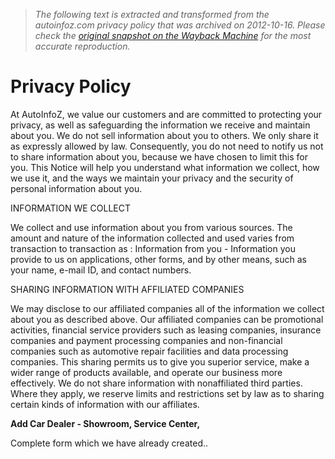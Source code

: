 > *The following text is extracted and transformed from the autoinfoz.com privacy policy that was archived on 2012-10-16. Please check the [original snapshot on the Wayback Machine](https://web.archive.org/web/20121016044957id_/http%3A//www.autoinfoz.com/privacy-policy.html) for the most accurate reproduction.*

# Privacy Policy

At AutoInfoZ, we value our customers and are committed to protecting your privacy, as well as safeguarding the information we receive and maintain about you. We do not sell information about you to others. We only share it as expressly allowed by law. Consequently, you do not need to notify us not to share information about you, because we have chosen to limit this for you. This Notice will help you understand what information we collect, how we use it, and the ways we maintain your privacy and the security of personal information about you.

INFORMATION WE COLLECT

We collect and use information about you from various sources. The amount and nature of the information collected and used varies from transaction to transaction as : Information from you - Information you provide to us on applications, other forms, and by other means, such as your name, e-mail ID, and contact numbers.

SHARING INFORMATION WITH AFFILIATED COMPANIES

We may disclose to our affiliated companies all of the information we collect about you as described above. Our affiliated companies can be promotional activities, financial service providers such as leasing companies, insurance companies and payment processing companies and non-financial companies such as automotive repair facilities and data processing companies. This sharing permits us to give you superior service, make a wider range of products available, and operate our business more effectively. We do not share information with nonaffiliated third parties. Where they apply, we reserve limits and restrictions set by law as to sharing certain kinds of information with our affiliates.

**Add Car Dealer - Showroom, Service Center,**

Complete form which we have already created..

